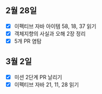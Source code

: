 ## 2월 28일

- [x] 이펙티브 자바 아이템 58, 18, 37 읽기
- [x] 객체지향의 사실과 오해 2장 정리
- [x] 5개 PR 염탐

## 3월 2일

- [x] 미션 2단계 PR 날리기
- [x] 이펙티브 자바 21, 11, 28 읽기